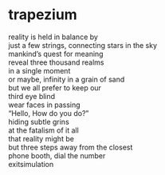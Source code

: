 # trapezium

reality is held in balance by<br/>
just a few strings, connecting stars in the sky<br/>
mankind’s quest for meaning<br/>
reveal three thousand realms<br/>
in a single moment<br/>
or maybe, infinity in a grain of sand<br/>
but we all prefer to keep our<br/>
third eye blind<br/>
wear faces in passing<br/>
“Hello, How do you do?”<br/>
hiding subtle grins<br/>
at the fatalism of it all<br/>
that reality might be<br/>
but three steps away from the closest<br/>
phone booth, dial the number<br/>
exitsimulation
